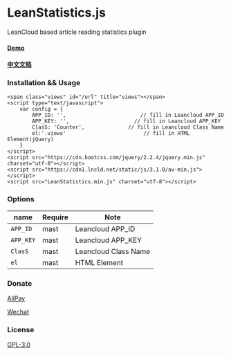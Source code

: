 # LeanStatistics.js
LeanCloud based article reading statistics plugin

#### [Demo](https://weic.me/LeanStatistics.js-demo)
#### [中文文档](https://weic.me/LeanStatistics.js)

### Installation && Usage

```
<span class="views" id="/url" title="views"></span>
<script type="text/javascript">
	var config = {
		APP_ID: '',					       // fill in Leancloud APP_ID
		APP_KEY: '',					 // fill in Leancloud APP_KEY
		ClasS: 'Counter',		       // fill in Leancloud Class Name
		el:'.views'					        // fill in HTML Element(jQuery)
	} 
</script>
<script src="https://cdn.bootcss.com/jquery/2.2.4/jquery.min.js" charset="utf-8"></script>
<script src="https://cdn1.lncld.net/static/js/3.1.0/av-min.js"></script>
<script src="LeanStatistics.min.js" charset="utf-8"></script>
```

### Options
|      name     |   Require   |   Note    |  
| ------------- | ----------- | --------------- |  
|      `APP_ID`     |     mast    | Leancloud APP_ID           | 
|      `APP_KEY`     |     mast    | Leancloud APP_KEY          |   
|   `ClasS`    |     mast    | Leancloud Class Name          | 
|   `el`   |     mast    | HTML Element          | 


### Donate

[AliPay](https://weic.me/donate)

[Wechat](https://weic.me/donate)


### License
[GPL-3.0](https://github.com/Weic96/LeanStatistics.js/master/LICENSE)
